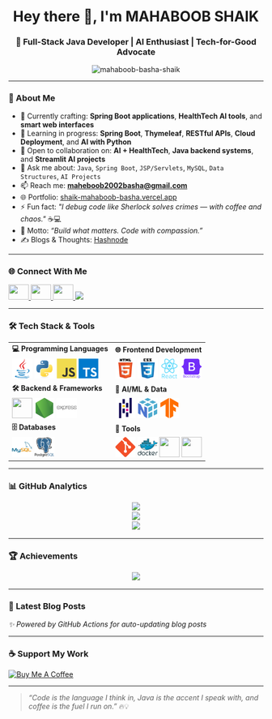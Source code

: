 <h1 align="center">Hey there 👋, I'm  MAHABOOB SHAIK </h1>
<h3 align="center">🚀 Full-Stack Java Developer | AI Enthusiast | Tech-for-Good Advocate</h3>

<p align="center">
  <img src="https://komarev.com/ghpvc/?username=mahaboob-basha-shaik&label=Profile%20views&color=0e75b6&style=flat" alt="mahaboob-basha-shaik" />
</p>

---

### 🌟 About Me

* 🔭 Currently crafting: **Spring Boot applications**, **HealthTech AI tools**, and **smart web interfaces**
* 🧠 Learning in progress: **Spring Boot**, **Thymeleaf**, **RESTful APIs**, **Cloud Deployment**, and **AI with Python**
* 🤝 Open to collaboration on: **AI + HealthTech**, **Java backend systems**, and **Streamlit AI projects**
* 💬 Ask me about: `Java`, `Spring Boot`, `JSP/Servlets`, `MySQL`, `Data Structures`, `AI Projects`
* 📫 Reach me: **[maheboob2002basha@gmail.com](mailto:maheboob2002basha@gmail.com)**
* 🌐 Portfolio: [shaik-mahaboob-basha.vercel.app](https://shaik-mahaboob-basha.vercel.app)
* ⚡ Fun fact: *"I debug code like Sherlock solves crimes — with coffee and chaos."* ☕💻
* 🧠 Motto: *“Build what matters. Code with compassion.”*
* ✍️ Blogs & Thoughts: [Hashnode](https://hashnode.com/@maheboob)

---

### 🌐 Connect With Me

<p align="left">
  <a href="https://twitter.com/maheboo98692378" target="_blank">
    <img src="https://raw.githubusercontent.com/rahuldkjain/github-profile-readme-generator/master/src/images/icons/Social/twitter.svg" height="30" width="40" />
  </a>
  <a href="https://www.linkedin.com/in/mahaboob-shaik-991380239/" target="_blank">
    <img src="https://raw.githubusercontent.com/rahuldkjain/github-profile-readme-generator/master/src/images/icons/Social/linked-in-alt.svg" height="30" width="40" />
  </a>
  <a href="https://www.behance.net/maheboobbasha1" target="_blank">
    <img src="https://raw.githubusercontent.com/rahuldkjain/github-profile-readme-generator/master/src/images/icons/Social/behance.svg" height="30" width="40" />
  </a>
  <a href="mailto:maheboob2002basha@gmail.com">
    <img src="https://img.shields.io/badge/Gmail-D14836?style=for-the-badge&logo=gmail&logoColor=white" height="30" />
  </a>
</p>

---

### 🛠️ Tech Stack & Tools

<table>
  <tr>
    <td><strong>💻 Programming Languages</strong></td>
    <td><strong>🌐 Frontend Development</strong></td>
  </tr>
  <tr>
    <td>
      <img src="https://raw.githubusercontent.com/devicons/devicon/master/icons/java/java-original.svg" width="40" height="40"/>
      <img src="https://raw.githubusercontent.com/devicons/devicon/master/icons/python/python-original.svg" width="40" height="40"/>
      <img src="https://raw.githubusercontent.com/devicons/devicon/master/icons/javascript/javascript-original.svg" width="40" height="40"/>
      <img src="https://raw.githubusercontent.com/devicons/devicon/master/icons/typescript/typescript-original.svg" width="40" height="40"/>
    </td>
    <td>
      <img src="https://raw.githubusercontent.com/devicons/devicon/master/icons/html5/html5-original-wordmark.svg" width="40" height="40"/>
      <img src="https://raw.githubusercontent.com/devicons/devicon/master/icons/css3/css3-original-wordmark.svg" width="40" height="40"/>
      <img src="https://raw.githubusercontent.com/devicons/devicon/master/icons/react/react-original-wordmark.svg" width="40" height="40"/>
      <img src="https://raw.githubusercontent.com/devicons/devicon/master/icons/bootstrap/bootstrap-plain-wordmark.svg" width="40" height="40"/>
    </td>
  </tr>
  <tr>
    <td><strong>🛠️ Backend & Frameworks</strong></td>
    <td><strong>🧠 AI/ML & Data</strong></td>
  </tr>
  <tr>
    <td>
      <img src="https://www.vectorlogo.zone/logos/springio/springio-icon.svg" width="40" height="40"/>
      <img src="https://raw.githubusercontent.com/devicons/devicon/master/icons/nodejs/nodejs-original.svg" width="40" height="40"/>
      <img src="https://raw.githubusercontent.com/devicons/devicon/master/icons/express/express-original-wordmark.svg" width="40" height="40"/>
    </td>
    <td>
      <img src="https://raw.githubusercontent.com/devicons/devicon/master/icons/pandas/pandas-original.svg" width="40" height="40"/>
      <img src="https://raw.githubusercontent.com/devicons/devicon/master/icons/numpy/numpy-original.svg" width="40" height="40"/>
      <img src="https://raw.githubusercontent.com/devicons/devicon/master/icons/tensorflow/tensorflow-original.svg" width="40" height="40"/>
    </td>
  </tr>
  <tr>
    <td><strong>🗄️ Databases</strong></td>
    <td><strong>🔧 Tools</strong></td>
  </tr>
  <tr>
    <td>
      <img src="https://raw.githubusercontent.com/devicons/devicon/master/icons/mysql/mysql-original-wordmark.svg" width="40" height="40"/>
      <img src="https://raw.githubusercontent.com/devicons/devicon/master/icons/postgresql/postgresql-original-wordmark.svg" width="40" height="40"/>
    </td>
    <td>
      <img src="https://raw.githubusercontent.com/devicons/devicon/master/icons/git/git-original.svg" width="40" height="40"/>
      <img src="https://raw.githubusercontent.com/devicons/devicon/master/icons/docker/docker-original-wordmark.svg" width="40" height="40"/>
      <img src="https://www.vectorlogo.zone/logos/figma/figma-icon.svg" width="40" height="40"/>
      <img src="https://www.vectorlogo.zone/logos/adobe_illustrator/adobe_illustrator-icon.svg" width="40" height="40"/>
    </td>
  </tr>
</table>

---

### 📊 GitHub Analytics

<p align="center">
  <img src="https://github-readme-stats.vercel.app/api?username=mahaboob-basha-shaik&show_icons=true&theme=tokyonight" />
  <br/>
  <img src="https://github-readme-stats.vercel.app/api/top-langs/?username=mahaboob-basha-shaik&layout=compact&theme=tokyonight" />
  <br/>
  <img src="https://github-readme-streak-stats.herokuapp.com/?user=mahaboob-basha-shaik&theme=tokyonight" />
</p>

---

### 🏆 Achievements

<p align="center">
  <img src="https://github-profile-trophy.vercel.app/?username=mahaboob-basha-shaik&theme=onedark&row=2&column=3" />
</p>

---

### 📰 Latest Blog Posts

<!-- BLOG-POST-LIST:START -->

<!-- BLOG-POST-LIST:END -->

*✨ Powered by GitHub Actions for auto-updating blog posts*

---

### ☕ Support My Work

<p>
  <a href="https://buymeacoffee.com/maheboob20v" target="_blank">
    <img src="https://cdn.buymeacoffee.com/buttons/v2/default-yellow.png" height="50" width="210" alt="Buy Me A Coffee" />
  </a>
</p>

---

> *“Code is the language I think in, Java is the accent I speak with, and coffee is the fuel I run on.”* 🔥💡
